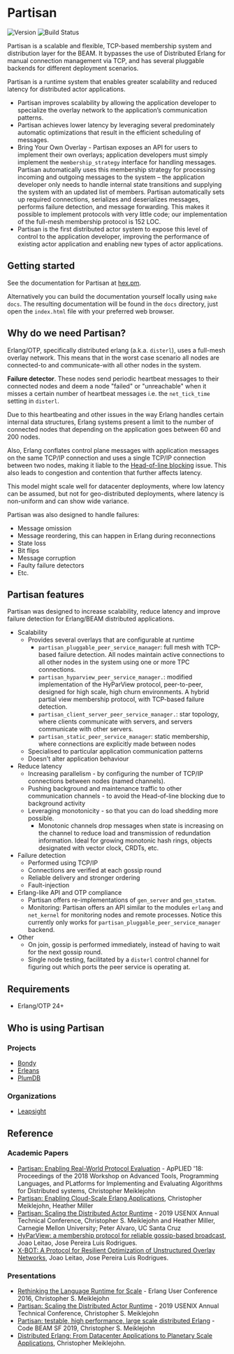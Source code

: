 # Partisan

![Version](https://img.shields.io/badge/version-5.0.0--beta.14-blue?style=for-the-badge)
![Build Status](https://img.shields.io/github/actions/workflow/status/lasp-lang/partisan/build_and_test.yml?&branch=master&label=build-status&style=for-the-badge)

Partisan is a scalable and flexible, TCP-based membership system and distribution layer for the BEAM. It bypasses the use of Distributed Erlang for manual connection management via TCP, and has several pluggable backends for different deployment scenarios.

Partisan is a runtime system that enables greater scalability and reduced latency for distributed actor applications.

* Partisan improves scalability by allowing the application developer to specialize the overlay network to the application’s communication patterns.
* Partisan achieves lower latency by leveraging several predominately automatic optimizations that result in the efficient scheduling of messages.
* Bring Your Own Overlay - Partisan exposes an API for users to implement their own overlays; application developers must simply implement the `membership_strategy` interface for handling messages. Partisan automatically uses this membership strategy for processing incoming and outgoing messages to the system – the application developer only needs to handle internal state transitions and supplying the system with an updated list of members. Partisan automatically sets up required connections, serializes and deserializes messages, performs failure detection, and message forwarding. This makes it possible to implement protocols with very little code; our implementation of the full-mesh membership protocol is 152 LOC.
* Partisan is the first distributed actor system to expose this level of control to the application developer, improving the performance of existing actor application and enabling new types of actor applications.

## Getting started
See the documentation for Partisan at [hex.pm](https://hexdocs.pm/partisan/partisan.html).

Alternatively you can build the documentation yourself locally using `make docs`.
The resulting documentation will be found in the `docs` directory, just open the `index.html` file with your preferred web browser.


## Why do we need Partisan?

Erlang/OTP, specifically distributed erlang (a.k.a. `disterl`), uses a full-mesh overlay network. This means that in the worst case scenario all nodes are connected-to and communicate-with all other nodes in the system.

**Failure detector**. These nodes send periodic heartbeat messages to their connected nodes and deem a node "failed" or "unreachable" when it misses a certain number of heartbeat messages i.e. the `net_tick_time` setting in `disterl`.

Due to this heartbeating and other issues in the way Erlang handles certain internal data structures, Erlang systems present a limit to the number of connected nodes that depending on the application goes between 60 and 200 nodes.

Also, Erlang conflates control plane messages with application messages on the same TCP/IP connection and uses a single TCP/IP connection between two nodes, making it liable to the [Head-of-line blocking](https://en.wikipedia.org/wiki/Head-of-line_blocking) issue. This also leads to congestion and contention that further affects latency.

This model might scale well for datacenter deployments, where low latency can be assumed, but not for geo-distributed deployments, where latency is non-uniform and can show wide variance.

Partisan was also designed to handle failures:

* Message omission
* Message reordering, this can happen in Erlang during reconnections
* State loss
* Bit flips
* Message corruption
* Faulty failure detectors
* Etc.

## Partisan features

Partisan was designed to increase scalability, reduce latency and improve failure detection for Erlang/BEAM distributed applications.

* Scalability
    * Provides several overlays that are configurable at runtime
        * `partisan_pluggable_peer_service_manager`: full mesh with TCP-based failure detection. All nodes maintain active connections to all other nodes in the system using one or more TPC connections.
        * `partisan_hyparview_peer_service_manager.`: modified implementation of the HyParView protocol, peer-to-peer, designed for high scale, high churn environments. A hybrid partial view membership protocol, with TCP-based failure detection.
        * `partisan_client_server_peer_service_manager.`: star topology, where clients communicate with servers, and servers communicate with other servers.
        * `partisan_static_peer_service_manager`: static membership, where connections are explicitly made between nodes
    * Specialised to particular application communication patterns
    * Doesn't alter application behaviour
* Reduce latency
    * Increasing parallelism - by configuring the number of TCP/IP connections between nodes (named channels).
    * Pushing background and maintenance traffic to other communication channels - to avoid the Head-of-line blocking due to background activity
    * Leveraging monotonicity - so that you can do load shedding more possible.
        * Monotonic channels drop messages when state is increasing on the channel to reduce load and transmission of redundation information. Ideal for growing monotonic hash rings, objects designated with vector clock, CRDTs, etc.
* Failure detection
    * Performed using TCP/IP
    * Connections are verified at each gossip round
    * Reliable delivery and stronger ordering
    * Fault-injection
* Erlang-like API and OTP compliance
    * Partisan offers re-implementations of `gen_server` and `gen_statem`.
    * Monitoring: Partisan offers an API similar to the modules `erlang` and `net_kernel` for monitoring nodes and remote processes. Notice this currently only works for `partisan_pluggable_peer_service_manager` backend.
* Other
    * On join, gossip is performed immediately, instead of having to wait for the next gossip round.
    * Single node testing, facilitated by a `disterl` control channel for figuring out which ports the peer service is operating at.


## Requirements

* Erlang/OTP 24+

## Who is using Partisan

### Projects

* [Bondy](https://github.com/bondy-io/bondy)
* [Erleans](https://github.com/erleans/erleans)
* [PlumDB](https://github.com/Leapsight/plum_db)

### Organizations

* [Leapsight](https://www.leapsight.com)


## Reference

### Academic Papers

* [Partisan: Enabling Real-World Protocol Evaluation](https://dl.acm.org/doi/10.1145/3231104.3231106) - ApPLIED '18: Proceedings of the 2018 Workshop on Advanced Tools, Programming Languages, and PLatforms for Implementing and Evaluating Algorithms for Distributed systems, Christopher Meiklejohn
* [Partisan: Enabling Cloud-Scale Erlang Applications](https://arxiv.org/abs/1802.02652), Christopher Meiklejohn, Heather Miller
* [Partisan: Scaling the Distributed Actor Runtime](https://www.usenix.org/system/files/atc19-meiklejohn.pdf) - 2019 USENIX Annual Technical Conference,  Christopher S. Meiklejohn and Heather Miller, Carnegie Mellon University; Peter Alvaro, UC Santa Cruz
* [HyParView: a membership protocol for reliable gossip-based broadcast](https://asc.di.fct.unl.pt/~jleitao/pdf/dsn07-leitao.pdf), Joao Leitao, Jose Pereira Luis Rodrigues.
* [X-BOT: A Protocol for Resilient Optimization of Unstructured Overlay Networks](https://www.academia.edu/2901632/X_BOT_A_Protocol_for_Resilient_Optimization_of_Unstructured_Overlay_Networks), Joao Leitao, Jose Pereira Luis Rodrigues.

### Presentations

* [Rethinking the Language Runtime for Scale](http://www.erlang-factory.com/euc2016/christopher-meiklejohn) - Erlang User Conference 2016, Christopher S. Meiklejohn
* [Partisan: Scaling the Distributed Actor Runtime](https://www.usenix.org/conference/atc19/presentation/meiklejohn) - 2019 USENIX Annual Technical Conference, Christopher S. Meiklejohn
* [Partisan: testable, high performance, large scale distributed Erlang](https://codesync.global/media/partisan-testable-high-performance-large-scale-distributed-erlang/) - Code BEAM SF 2019, Christopher S. Meiklejohn
* [Distributed Erlang: From Datacenter Applications to Planetary Scale Applications](https://www.youtube.com/watch?v=01vedKGBQkQ), Christopher Meiklejohn.

